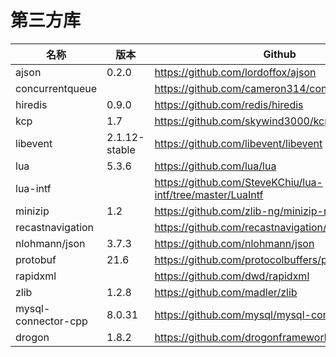 # 第三方库

|  名称   | 版本  | Github |
|  ----  | ----  |----|
| ajson | 0.2.0 | https://github.com/lordoffox/ajson |
| concurrentqueue | | https://github.com/cameron314/concurrentqueue |
| hiredis | 0.9.0 | https://github.com/redis/hiredis |
| kcp | 1.7 | https://github.com/skywind3000/kcp |
| libevent | 2.1.12-stable | https://github.com/libevent/libevent |
| lua | 5.3.6 | https://github.com/lua/lua |
| lua-intf |  | https://github.com/SteveKChiu/lua-intf/tree/master/LuaIntf |
| minizip | 1.2 | https://github.com/zlib-ng/minizip-ng/tree/1.2 |
| recastnavigation |               | https://github.com/recastnavigation/recastnavigation |
| nlohmann/json | 3.7.3 | https://github.com/nlohmann/json |
| protobuf | 21.6 | https://github.com/protocolbuffers/protobuf |
| rapidxml |  | https://github.com/dwd/rapidxml |
| zlib | 1.2.8 | https://github.com/madler/zlib |
| mysql-connector-cpp | 8.0.31 | https://github.com/mysql/mysql-connector-cpp |
| drogon | 1.8.2 | https://github.com/drogonframework/drogon |

